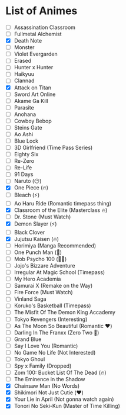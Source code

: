 # List of Animes

- [ ] Assassination Classroom
- [ ] Fullmetal Alchemist
- [x] Death Note
- [ ] Monster
- [ ] Violet Evergarden
- [ ] Erased
- [ ] Hunter x Hunter
- [ ] Haikyuu
- [ ] Clannad
- [x] Attack on Titan
- [ ] Sword Art Online
- [ ] Akame Ga Kill     
- [ ] Parasite
- [ ] Anohana
- [ ] Cowboy Bebop
- [ ] Steins Gate
- [ ] Ao Ashi
- [ ] Blue Lock
- [ ] 3D Girlfriend (Time Pass Series)
- [ ] Eighty Six
- [ ] Re-Zero
- [ ] Re-Life
- [ ] 91 Days
- [ ] Naruto (😶)
- [x] One Piece (🔥)
- [ ] Bleach (⚡)
- [ ] Ao Haru Ride (Romantic timepass thing)
- [x] Classroom of the Elite (Masterclass 🔥)
- [ ] Dr. Stone (Must Watch)
- [x] Demon Slayer (⚡)
- [ ] Black Clover
- [x] Jujutsu Kaisen (🔥)
- [ ] Horimiya (Manga Recommended)
- [ ] One Punch Man (🚶)
- [ ] Mob Psycho 100 (🚶‍♂️)
- [ ] Jojo's Bizzare Adventure
- [ ] Irregular At Magic School (Timepass)
- [ ] My Hero Academia 
- [ ] Samurai X (Remake on the Way)
- [ ] Fire Force (Must Watch)
- [ ] Vinland Saga
- [ ] Koruko's Basketball (Timepass)
- [ ] The Misfit Of The Demon King Accademy
- [ ] Tokyo Revengers (Interesting)
- [ ] As The Moon So Beautiful (Romantic ❤️)
- [ ] Darling In The Franxx (Zero Two 🤩)
- [ ] Grand Blue
- [ ] Say I Love You (Romantic)
- [ ] No Game No Life (Not Interested)
- [ ] Tokyo Ghoul
- [ ] Spy x Family (Dropped)
- [ ] Zom 100: Bucket List Of The Dead (🔥)
- [ ] The Eminence in the Shadow
- [x] Chainsaw Man (No Words)
- [x] Shikimori Not Just Cutie (❤️)
- [x] Your Lie in April (Not gonna watch again)
- [x] Tonori No Seki-Kun (Master of Time Killing)
